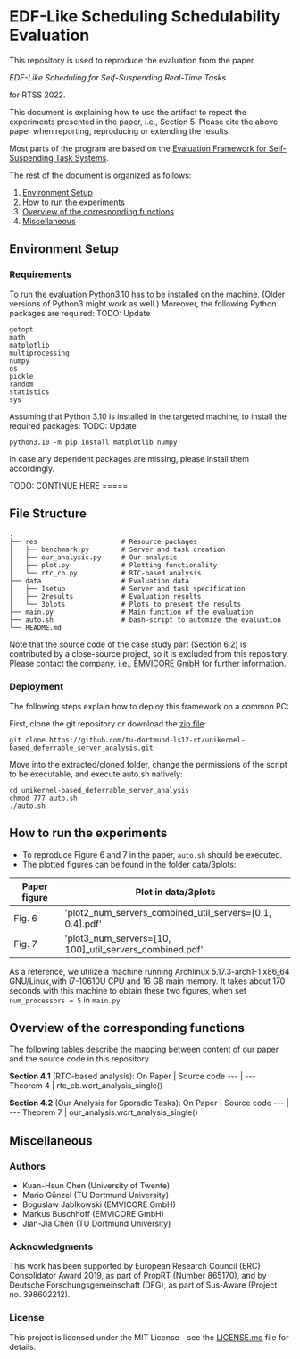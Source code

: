 # EDF-Like Scheduling Schedulability Evaluation

This repository is used to reproduce the evaluation from the paper

_EDF-Like Scheduling for Self-Suspending Real-Time Tasks_

for RTSS 2022.

This document is explaining how to use the artifact to repeat the experiments presented in the paper, i.e., Section 5.
Please cite the above paper when reporting, reproducing or extending the results.

Most parts of the program are based on
the [Evaluation Framework for Self-Suspending Task Systems](https://github.com/tu-dortmund-ls12-rt/SSSEvaluation).

The rest of the document is organized as follows:

1. [Environment Setup](#environment-setup)
2. [How to run the experiments](#how-to-run-the-experiments)
3. [Overview of the corresponding functions](#overview-of-the-corresponding-functions)
4. [Miscellaneous](#miscellaneous)

## Environment Setup

### Requirements

To run the evaluation [Python3.10](https://www.python.org/downloads/release/python-3100/) has to be installed on the
machine.
(Older versions of Python3 might work as well.)
Moreover, the following Python packages are required: TODO: Update

```
getopt
math
matplotlib
multiprocessing
numpy
os
pickle
random
statistics
sys
```

Assuming that Python 3.10 is installed in the targeted machine, to install the required packages: TODO: Update

```
python3.10 -m pip install matplotlib numpy
```

In case any dependent packages are missing, please install them accordingly.

TODO: CONTINUE HERE =====

## File Structure

    .
    ├── res                     # Resource packages
    │   ├── benchmark.py        # Server and task creation
    │   ├── our_analysis.py     # Our analysis
    │   ├── plot.py             # Plotting functionality
    │   └── rtc_cb.py           # RTC-based analysis	
    ├── data                    # Evaluation data
    │   ├── 1setup              # Server and task specification
    │   ├── 2results            # Evaluation results
    │   └── 3plots              # Plots to present the results
    ├── main.py                 # Main function of the evaluation
    ├── auto.sh                 # bash-script to automize the evaluation
    └── README.md

Note that the source code of the case study part (Section 6.2) is contributed by a close-source project, so it is
excluded from this repository. Please contact the company, i.e., [EMVICORE GmbH](https://emvicore.com/de/) for further
information.

### Deployment

The following steps explain how to deploy this framework on a common PC:

First, clone the git repository or download
the [zip file](https://github.com/tu-dortmund-ls12-rt/unikernel-based_deferrable_server_analysis/archive/refs/heads/main.zip):

```
git clone https://github.com/tu-dortmund-ls12-rt/unikernel-based_deferrable_server_analysis.git
```

Move into the extracted/cloned folder, change the permissions of the script to be executable, and execute auto.sh
natively:

```
cd unikernel-based_deferrable_server_analysis
chmod 777 auto.sh
./auto.sh
```

## How to run the experiments

- To reproduce Figure 6 and 7 in the paper, ```auto.sh``` should be executed.
- The plotted figures can be found in the folder data/3plots:

Paper figure | Plot in data/3plots
---|---
Fig. 6 | 'plot2_num_servers_combined_util_servers=[0.1, 0.4].pdf'
Fig. 7 | 'plot3_num_servers=[10, 100]_util_servers_combined.pdf'

As a reference, we utilize a machine running Archlinux 5.17.3-arch1-1 x86_64 GNU/Linux,with i7-10610U CPU and 16 GB main
memory. It takes about 170 seconds with this machine to obtain these two figures, when set ```num_processors = 5```
in ```main.py```

## Overview of the corresponding functions

The following tables describe the mapping between content of our paper and the source code in this repository.

**Section 4.1** (RTC-based analysis):
On Paper | Source code --- | --- Theorem 4 | rtc_cb.wcrt_analysis_single()

**Section 4.2** (Our Analysis for Sporadic Tasks):
On Paper | Source code --- | --- Theorem 7 | our_analysis.wcrt_analysis_single()

## Miscellaneous

### Authors

* Kuan-Hsun Chen (University of Twente)
* Mario Günzel (TU Dortmund University)
* Boguslaw Jablkowski (EMVICORE GmbH)
* Markus Buschhoff (EMVICORE GmbH)
* Jian-Jia Chen (TU Dortmund University)

### Acknowledgments

This work has been supported by European Research Council (ERC) Consolidator Award 2019, as part of PropRT (Number
865170), and by Deutsche Forschungsgemeinschaft (DFG), as part of Sus-Aware (Project no. 398602212).

### License

This project is licensed under the MIT License - see the [LICENSE.md](LICENSE.md) file for details.